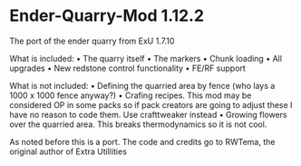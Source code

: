 # Ender-Quarry-Mod 1.12.2
The port of the ender quarry from ExU 1.7.10

What is included:
• The quarry itself
• The markers
• Chunk loading
• All upgrades
• New redstone control functionality
• FE/RF support


What is not included:
• Defining the quarried area by fence (who lays a 1000 x 1000 fence anyway?)
• Crafing recipes. This mod may be considered OP in some packs so if pack creators are going to adjust these I have no reason to code them. Use crafttweaker instead
• Growing flowers over the quarried area. This breaks thermodynamics so it is not cool.


As noted before this is a port. The code and credits go to RWTema, the original author of Extra Utillities
